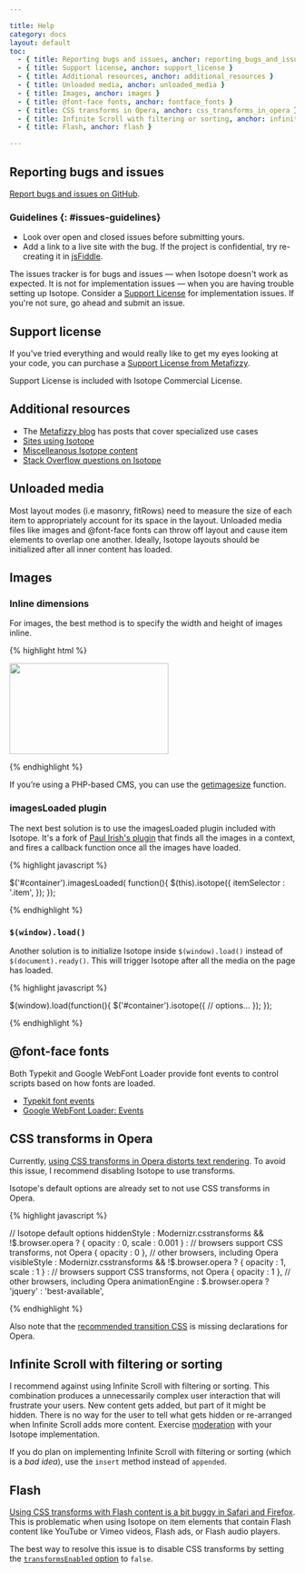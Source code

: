 ```yaml
---

title: Help
category: docs
layout: default
toc:
  - { title: Reporting bugs and issues, anchor: reporting_bugs_and_issues }
  - { title: Support license, anchor: support_license }
  - { title: Additional resources, anchor: additional_resources }
  - { title: Unloaded media, anchor: unloaded_media }
  - { title: Images, anchor: images }
  - { title: @font-face fonts, anchor: fontface_fonts }
  - { title: CSS transforms in Opera, anchor: css_transforms_in_opera }
  - { title: Infinite Scroll with filtering or sorting, anchor: infinite_scroll_with_filtering_or_sorting}
  - { title: Flash, anchor: flash }

---
```



## Reporting bugs and issues

[Report bugs and issues on GitHub](http://github.com/desandro/isotope/issues). 

### Guidelines {: #issues-guidelines}

+ Look over open and closed issues before submitting yours.
+ Add a link to a live site with the bug. If the project is confidential, try re-creating it in [jsFiddle](http://jsfiddle.net).

The issues tracker is for bugs and issues &mdash; when Isotope doesn't work as expected. It is not for implementation issues &mdash; when you are having trouble setting up Isotope. Consider a [Support License](http://metafizzy.co/#support-license) for implementation issues. If you're not sure, go ahead and submit an issue.

## Support license

If you've tried everything and would really like to get my eyes looking at your code, you can purchase a [Support License from Metafizzy](http://metafizzy.co/#support-license).

Support License is included with Isotope Commercial License.

## Additional resources

+ The [Metafizzy blog](http://metafizzy.co/blog/) has posts that cover specialized use cases
+ [Sites using Isotope](http://www.delicious.com/desandro/using:isotope)
+ [Miscelleanous Isotope content](http://www.delicious.com/desandro/re:isotope)
+ [Stack Overflow questions on Isotope](http://www.delicious.com/desandro/re:isotope+stackoverflow)

## Unloaded media
 
Most layout modes (i.e masonry, fitRows) need to measure the size of each item to appropriately account for its space in the layout. Unloaded media files like images and @font-face fonts can throw off layout and cause item elements to overlap one another. Ideally, Isotope layouts should be initialized after all inner content has loaded.
 
## Images

### Inline dimensions

For images, the best method is to specify the width and height of images inline.

{% highlight html %}

<img src="img-file.jpg" width="280" height="160" />

{% endhighlight %}

If you’re using a PHP-based CMS, you can use the [getimagesize](http://php.net/manual/en/function.getimagesize.php) function.

### imagesLoaded plugin

The next best solution is to use the imagesLoaded plugin included with Isotope. It's a fork of [Paul Irish's plugin](https://gist.github.com/268257) that finds all the images in a context, and fires  a callback function once all the images have loaded.

{% highlight javascript %}

$('#container').imagesLoaded( function(){
  $(this).isotope({
    itemSelector : '.item',
  });
});

{% endhighlight %}

### `$(window).load()`

Another solution is to initialize Isotope inside `$(window).load()` instead of `$(document).ready()`. This will trigger Isotope after all the media on the page has loaded.

{% highlight javascript %}

$(window).load(function(){
  $('#container').isotope({
    // options...
  });
});

{% endhighlight %}

## @font-face fonts

Both Typekit and Google WebFont Loader provide font events to control scripts based on how fonts are loaded. 

+ [Typekit font events](http://blog.typekit.com/2010/10/18/more-control-with-typekits-font-events/)
+ [Google WebFont Loader: Events](http://code.google.com/apis/webfonts/docs/webfont_loader.html#Events)

## CSS transforms in Opera

Currently, [using CSS transforms in Opera distorts text rendering](http://dropshado.ws/post/1260101028/opera-transform-issues). To avoid this issue, I recommend disabling Isotope to use transforms.  

Isotope's default options are already set to not use CSS transforms in Opera.

{% highlight javascript %}

// Isotope default options
hiddenStyle : Modernizr.csstransforms && !$.browser.opera ? 
  { opacity : 0, scale : 0.001 } : // browsers support CSS transforms, not Opera
  { opacity : 0 }, // other browsers, including Opera
visibleStyle : Modernizr.csstransforms && !$.browser.opera ? 
  { opacity : 1, scale : 1 } : // browsers support CSS transforms, not Opera
  { opacity : 1 }, // other browsers, including Opera
animationEngine : $.browser.opera ? 'jquery' : 'best-available',

{% endhighlight %}

Also note that the [recommended transition CSS](animating.html#css_transitions) is missing declarations for Opera.

## Infinite Scroll with filtering or sorting

I recommend against using Infinite Scroll with filtering or sorting. This combination produces a unnecessarily complex user interaction that will frustrate your users. New content gets added, but part of it might be hidden. There is no way for the user to tell what gets hidden or re-arranged when Infinite Scroll adds more content. Exercise [moderation](introduction.html#moderation) with your Isotope implementation.

If you do plan on implementing Infinite Scroll with filtering or sorting (which is a _bad idea_), use the `insert` method instead of `appended`.  

## Flash

[Using CSS transforms with Flash content is a bit buggy in Safari and Firefox](http://dropshado.ws/post/4085720152/css-transforms-breaking-flash). This is problematic when using Isotope on item elements that contain Flash content like YouTube or Vimeo videos, Flash ads, or Flash audio players.

The best way to resolve this issue is to disable CSS transforms by setting the [`transformsEnabled` option](options.html#transformsenabled) to <code><span class="kc">false</span></code>.
